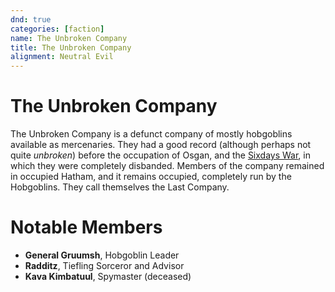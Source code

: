 ```yaml
---
dnd: true
categories: [faction]
name: The Unbroken Company
title: The Unbroken Company
alignment: Neutral Evil
---
```


# The Unbroken Company
The Unbroken Company is a defunct company of mostly hobgoblins available as mercenaries.  They had a good record (although perhaps not quite *unbroken*) before the occupation of Osgan, and the [Sixdays War](../history/the_sixdays_war.md), in which they were completely disbanded.  Members of the company remained in occupied Hatham, and it remains occupied, completely run by the Hobgoblins.  They call themselves the Last Company.

# Notable Members
* **General Gruumsh**, Hobgoblin Leader
* **Radditz**, Tiefling Sorceror and Advisor
* **Kava Kimbatuul**, Spymaster (deceased)
